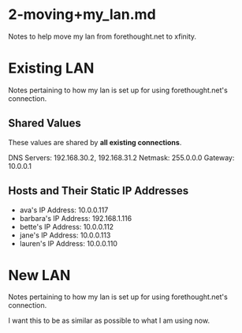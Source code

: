 
# 2-moving+my_lan.md

Notes to help move my lan from forethought.net to xfinity.

# Existing LAN

Notes pertaining to how my lan is set up for using forethought.net's connection.

## Shared Values

These values are shared by **all existing connections**.

DNS Servers: 192.168.30.2, 192.168.31.2
Netmask: 255.0.0.0
Gateway: 10.0.0.1

## Hosts and Their Static IP Addresses

- ava's IP Address: 10.0.0.117
- barbara's IP Address: 192.168.1.116
- bette's IP Address: 10.0.0.112
- jane's IP Address: 10.0.0.113
- lauren's IP Address: 10.0.0.110

# New LAN

Notes pertaining to how my lan is set up for using forethought.net's connection.

I want this to be as similar as possible to what I am using now.

